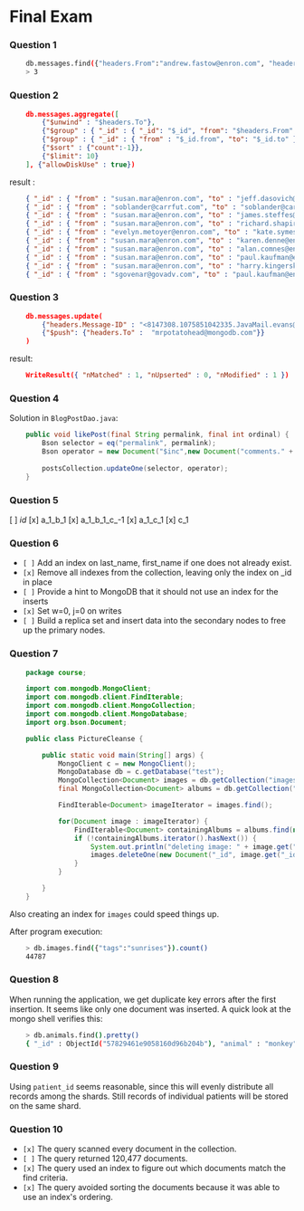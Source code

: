 # Final Exam

### Question 1

```bash
    db.messages.find({"headers.From":"andrew.fastow@enron.com", "headers.To":"jeff.skilling@enron.com"}).count()
    > 3
```



### Question 2

```json
    db.messages.aggregate([
        {"$unwind" : "$headers.To"},
        {"$group" : { "_id" : { "_id": "$_id", "from": "$headers.From", "to": "$headers.To" }}},
        {"$group" : { "_id" : { "from" : "$_id.from", "to": "$_id.to" }, "count": {"$sum" :1}}},
        {"$sort" : {"count":-1}},
        {"$limit": 10}
    ], {"allowDiskUse" : true})
```

result :
 
```json 
    { "_id" : { "from" : "susan.mara@enron.com", "to" : "jeff.dasovich@enron.com" }, "count" : 750 }
    { "_id" : { "from" : "soblander@carrfut.com", "to" : "soblander@carrfut.com" }, "count" : 679 }
    { "_id" : { "from" : "susan.mara@enron.com", "to" : "james.steffes@enron.com" }, "count" : 646 }
    { "_id" : { "from" : "susan.mara@enron.com", "to" : "richard.shapiro@enron.com" }, "count" : 616 }
    { "_id" : { "from" : "evelyn.metoyer@enron.com", "to" : "kate.symes@enron.com" }, "count" : 567 }
    { "_id" : { "from" : "susan.mara@enron.com", "to" : "karen.denne@enron.com" }, "count" : 552 }
    { "_id" : { "from" : "susan.mara@enron.com", "to" : "alan.comnes@enron.com" }, "count" : 550 }
    { "_id" : { "from" : "susan.mara@enron.com", "to" : "paul.kaufman@enron.com" }, "count" : 506 }
    { "_id" : { "from" : "susan.mara@enron.com", "to" : "harry.kingerski@enron.com" }, "count" : 489 }
    { "_id" : { "from" : "sgovenar@govadv.com", "to" : "paul.kaufman@enron.com" }, "count" : 488 }
```

### Question 3

```json
    db.messages.update(
        {"headers.Message-ID" : "<8147308.1075851042335.JavaMail.evans@thyme>"}, 
        {"$push": {"headers.To" :  "mrpotatohead@mongodb.com"}}
    )   
```

result: 

```json 
    WriteResult({ "nMatched" : 1, "nUpserted" : 0, "nModified" : 1 })
```

### Question 4

Solution in ```BlogPostDao.java```:
```java 
    public void likePost(final String permalink, final int ordinal) {
        Bson selector = eq("permalink", permalink);
        Bson operator = new Document("$inc",new Document("comments." + ordinal + ".num_likes", 1));
    
        postsCollection.updateOne(selector, operator);
    }
```
 
###  Question 5

[ ] _id_
[x] a_1_b_1
[x] a_1_b_1_c_-1
[x] a_1_c_1
[x] c_1

### Question 6

- ```[ ]``` Add an index on last_name, first_name if one does not already exist.
- ```[x]``` Remove all indexes from the collection, leaving only the index on _id in place
- ```[ ]``` Provide a hint to MongoDB that it should not use an index for the inserts
- ```[x]``` Set w=0, j=0 on writes
- ```[ ]``` Build a replica set and insert data into the secondary nodes to free up the primary nodes.
  
### Question 7 

```java
    package course;

    import com.mongodb.MongoClient;
    import com.mongodb.client.FindIterable;
    import com.mongodb.client.MongoCollection;
    import com.mongodb.client.MongoDatabase;
    import org.bson.Document;

    public class PictureCleanse {

        public static void main(String[] args) {
            MongoClient c = new MongoClient();
            MongoDatabase db = c.getDatabase("test");
            MongoCollection<Document> images = db.getCollection("images");
            final MongoCollection<Document> albums = db.getCollection("albums");

            FindIterable<Document> imageIterator = images.find();

            for(Document image : imageIterator) {
                FindIterable<Document> containingAlbums = albums.find(new Document("images", image.get("_id")));
                if (!containingAlbums.iterator().hasNext()) {
                    System.out.println("deleting image: " + image.get("_id"));
                    images.deleteOne(new Document("_id", image.get("_id")));
                }
            }

        }
    }
```

Also creating an index for ```images``` could speed things up.

After program execution:

```bash  
    > db.images.find({"tags":"sunrises"}).count() 
    44787
```

### Question 8

When running the application, we get duplicate key errors after the first insertion. It seems like only one document was inserted. A quick look at the mongo shell verifies this:

```bash
    > db.animals.find().pretty()
    { "_id" : ObjectId("57829461e9058160d96b204b"), "animal" : "monkey" }
```

### Question 9

Using ```patient_id``` seems reasonable, since this will evenly distribute all records among the shards. Still records of individual patients will be stored on the same shard.

### Question 10

- ```[x]``` The query scanned every document in the collection.
- ```[ ]``` The query returned 120,477 documents.
- ```[x]``` The query used an index to figure out which documents match the find criteria.
- ```[x]``` The query avoided sorting the documents because it was able to use an index's ordering.
